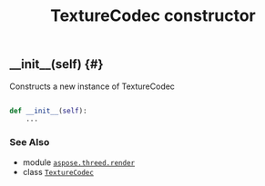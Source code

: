 ﻿---
title: TextureCodec constructor
second_title: Aspose.3D for Python via .NET API References
description: 
type: docs
weight: 10
url: /python-net/aspose.threed.render/texturecodec/__init__/
is_root: false
---

## \_\_init\_\_(self) {#}

Constructs a new instance of TextureCodec



```python

def __init__(self):
    ...
```





### See Also
* module [`aspose.threed.render`](../../)
* class [`TextureCodec`](/3d/python-net/aspose.threed.render/texturecodec)
